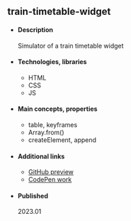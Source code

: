 ## train-timetable-widget

- #### Description
  Simulator of a train timetable widget
  
- #### Technologies, libraries
  - HTML
  - CSS
  - JS

- #### Main concepts, properties
  - table, keyframes
  - Array.from()
  - createElement, append
 
- #### Additional links
  - [GitHub preview](https://htmlpreview.github.io/?https://github.com/tadeg/website-design/blob/main/pr0014-train-timetable-widget/index.html)
  - [CodePen work](https://codepen.io/tadeT/pen/JjBmvBw)
    
- #### Published 
    2023.01
